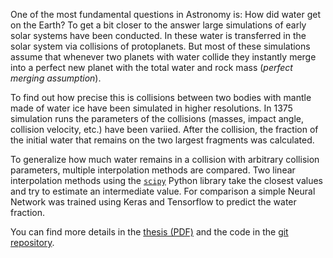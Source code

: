One of the most fundamental questions in Astronomy is: How did water get on the Earth? To get a bit closer to the answer large simulations of early solar systems have been conducted. In these water is transferred in the solar system via collisions of protoplanets.
But most of these simulations assume that whenever two planets with water collide they instantly merge into a perfect new planet with the total water and rock mass (*perfect merging assumption*).

To find out how precise this is collisions between two bodies with mantle made of water ice have been simulated in higher resolutions.
In 1375 simulation runs the parameters of the collisions (masses, impact angle, collision velocity, etc.) have been variied. After the collision, the fraction of the initial water that remains on the two largest fragments was calculated.

To generalize how much water remains in a collision with arbitrary collision parameters, multiple interpolation methods are compared.
Two linear interpolation methods using the [`scipy`](https://www.scipy.org/) Python library take the closest values and try to estimate an intermediate value. For comparison a simple Neural Network was trained using Keras and Tensorflow to predict the water fraction.

You can find more details in the [thesis (PDF)](https://lw1.at/r/bachelorarbeit-pdf) and the code in the [git repository](https://git.lw1.at/lw1/bachelorarbeit-code).

